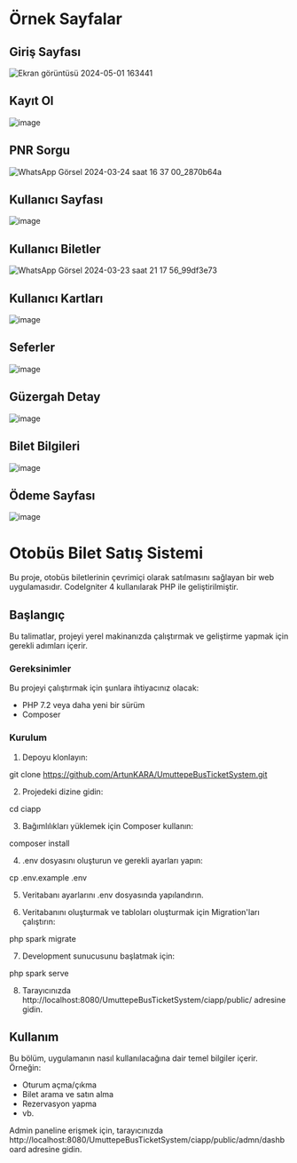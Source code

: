 # Örnek Sayfalar
## Giriş Sayfası
![Ekran görüntüsü 2024-05-01 163441](https://github.com/ArtunKARA/UmuttepeBusTicketSystem/assets/76822513/7560e1e0-df3f-4e81-ab1c-f510931f3b5b)
## Kayıt Ol
![image](https://github.com/ArtunKARA/UmuttepeBusTicketSystem/assets/76822513/494516a0-55f7-4cd9-996f-d25fcc644d96)
## PNR Sorgu
![WhatsApp Görsel 2024-03-24 saat 16 37 00_2870b64a](https://github.com/ArtunKARA/UmuttepeBusTicketSystem/assets/76822513/6dfec659-25ca-4f39-b21e-730e4af16bb3)
## Kullanıcı Sayfası
![image](https://github.com/ArtunKARA/UmuttepeBusTicketSystem/assets/76822513/7284af56-822d-4e43-aec9-acdd569153c9)
## Kullanıcı Biletler
![WhatsApp Görsel 2024-03-23 saat 21 17 56_99df3e73](https://github.com/ArtunKARA/UmuttepeBusTicketSystem/assets/76822513/6e389860-3f19-4649-81a7-62144a9273d6)
## Kullanıcı Kartları
![image](https://github.com/ArtunKARA/UmuttepeBusTicketSystem/assets/76822513/ffa06036-d957-4be8-a59c-f2aa01afe4d1)
## Seferler
![image](https://github.com/ArtunKARA/UmuttepeBusTicketSystem/assets/76822513/2f33780c-f477-4586-808e-f70c251f80f6)
## Güzergah Detay
![image](https://github.com/ArtunKARA/UmuttepeBusTicketSystem/assets/76822513/1bbb01d7-a3ee-4f31-8e1d-ac51a1b6f366)
## Bilet Bilgileri
![image](https://github.com/ArtunKARA/UmuttepeBusTicketSystem/assets/76822513/c29cecc7-e289-4d79-815b-7ca7ba1ab752)
## Ödeme Sayfası
![image](https://github.com/ArtunKARA/UmuttepeBusTicketSystem/assets/76822513/2f4d32b0-9f05-44a4-9cda-be11e2d67a90)


# Otobüs Bilet Satış Sistemi

Bu proje, otobüs biletlerinin çevrimiçi olarak satılmasını sağlayan bir web uygulamasıdır. CodeIgniter 4 kullanılarak PHP ile geliştirilmiştir.

## Başlangıç

Bu talimatlar, projeyi yerel makinanızda çalıştırmak ve geliştirme yapmak için gerekli adımları içerir.

### Gereksinimler

Bu projeyi çalıştırmak için şunlara ihtiyacınız olacak:

- PHP 7.2 veya daha yeni bir sürüm
- Composer

### Kurulum

1. Depoyu klonlayın:

git clone https://github.com/ArtunKARA/UmuttepeBusTicketSystem.git

2. Projedeki dizine gidin:

cd ciapp

3. Bağımlılıkları yüklemek için Composer kullanın:

composer install

4. .env dosyasını oluşturun ve gerekli ayarları yapın:

cp .env.example .env

5. Veritabanı ayarlarını .env dosyasında yapılandırın.

6. Veritabanını oluşturmak ve tabloları oluşturmak için Migration'ları çalıştırın:

php spark migrate

7. Development sunucusunu başlatmak için:

php spark serve

8. Tarayıcınızda http://localhost:8080/UmuttepeBusTicketSystem/ciapp/public/ adresine gidin.

## Kullanım

Bu bölüm, uygulamanın nasıl kullanılacağına dair temel bilgiler içerir. Örneğin:

- Oturum açma/çıkma
- Bilet arama ve satın alma
- Rezervasyon yapma
- vb.

Admin paneline erişmek için, tarayıcınızda http://localhost:8080/UmuttepeBusTicketSystem/ciapp/public/admn/dashboard adresine gidin.

